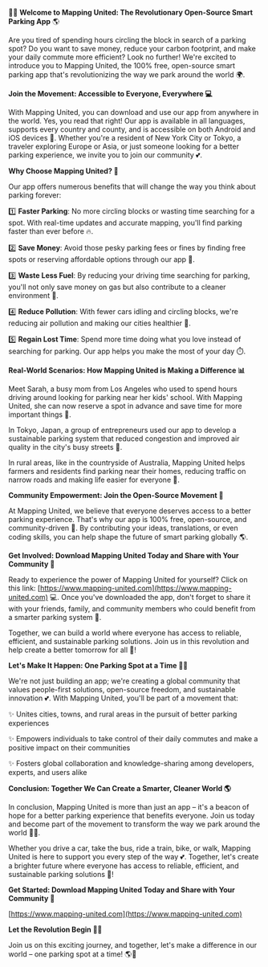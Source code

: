 🚗💡 **Welcome to Mapping United: The Revolutionary Open-Source Smart Parking App** 🌎

Are you tired of spending hours circling the block in search of a parking spot? Do you want to save money, reduce your carbon footprint, and make your daily commute more efficient? Look no further! We're excited to introduce you to Mapping United, the 100% free, open-source smart parking app that's revolutionizing the way we park around the world 🌍.

**Join the Movement: Accessible to Everyone, Everywhere 💻**

With Mapping United, you can download and use our app from anywhere in the world. Yes, you read that right! Our app is available in all languages, supports every country and county, and is accessible on both Android and iOS devices 📱. Whether you're a resident of New York City or Tokyo, a traveler exploring Europe or Asia, or just someone looking for a better parking experience, we invite you to join our community 💕.

**Why Choose Mapping United? 🤔**

Our app offers numerous benefits that will change the way you think about parking forever:

1️⃣ **Faster Parking**: No more circling blocks or wasting time searching for a spot. With real-time updates and accurate mapping, you'll find parking faster than ever before 🔥.

2️⃣ **Save Money**: Avoid those pesky parking fees or fines by finding free spots or reserving affordable options through our app 🤑.

3️⃣ **Waste Less Fuel**: By reducing your driving time searching for parking, you'll not only save money on gas but also contribute to a cleaner environment 🌿.

4️⃣ **Reduce Pollution**: With fewer cars idling and circling blocks, we're reducing air pollution and making our cities healthier 🌟.

5️⃣ **Regain Lost Time**: Spend more time doing what you love instead of searching for parking. Our app helps you make the most of your day ⏱️.

**Real-World Scenarios: How Mapping United is Making a Difference 📊**

Meet Sarah, a busy mom from Los Angeles who used to spend hours driving around looking for parking near her kids' school. With Mapping United, she can now reserve a spot in advance and save time for more important things 🙌.

In Tokyo, Japan, a group of entrepreneurs used our app to develop a sustainable parking system that reduced congestion and improved air quality in the city's busy streets 🚗.

In rural areas, like in the countryside of Australia, Mapping United helps farmers and residents find parking near their homes, reducing traffic on narrow roads and making life easier for everyone 🌾.

**Community Empowerment: Join the Open-Source Movement 💪**

At Mapping United, we believe that everyone deserves access to a better parking experience. That's why our app is 100% free, open-source, and community-driven 🤝. By contributing your ideas, translations, or even coding skills, you can help shape the future of smart parking globally 🌎.

**Get Involved: Download Mapping United Today and Share with Your Community 📲**

Ready to experience the power of Mapping United for yourself? Click on this link: [https://www.mapping-united.com](https://www.mapping-united.com) 💻. Once you've downloaded the app, don't forget to share it with your friends, family, and community members who could benefit from a smarter parking system 🤝.

Together, we can build a world where everyone has access to reliable, efficient, and sustainable parking solutions. Join us in this revolution and help create a better tomorrow for all 🌟!

**Let's Make It Happen: One Parking Spot at a Time 🚗💪**

We're not just building an app; we're creating a global community that values people-first solutions, open-source freedom, and sustainable innovation 💕. With Mapping United, you'll be part of a movement that:

✨ Unites cities, towns, and rural areas in the pursuit of better parking experiences

✨ Empowers individuals to take control of their daily commutes and make a positive impact on their communities

✨ Fosters global collaboration and knowledge-sharing among developers, experts, and users alike

**Conclusion: Together We Can Create a Smarter, Cleaner World 🌎**

In conclusion, Mapping United is more than just an app – it's a beacon of hope for a better parking experience that benefits everyone. Join us today and become part of the movement to transform the way we park around the world 🚗💪.

Whether you drive a car, take the bus, ride a train, bike, or walk, Mapping United is here to support you every step of the way 💕. Together, let's create a brighter future where everyone has access to reliable, efficient, and sustainable parking solutions 🌟!

**Get Started: Download Mapping United Today and Share with Your Community 📲**

[https://www.mapping-united.com](https://www.mapping-united.com)

**Let the Revolution Begin 🚗💥**

Join us on this exciting journey, and together, let's make a difference in our world – one parking spot at a time! 🌎💖
